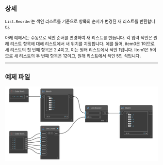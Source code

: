 ## 상세
`List.Reorder`는 색인 리스트를 기준으로 항목의 순서가 변경된 새 리스트를 반환합니다.

아래 예에서는 수동으로 색인 순서를 변경하여 새 리스트를 만듭니다. 각 입력 색인은 원래 리스트 항목에 대해 리스트에서 새 위치를 지정합니다. 예를 들어, item0은 1이므로 새 리스트의 첫 번째 항목은 2.4이고, 이는 원래 리스트에서 색인 1입니다. Item1은 5이므로 새 리스트의 두 번째 항목은 12이고, 원래 리스트에서 색인 5인 식입니다.
___
## 예제 파일

![List.Reorder](./DSCore.List.Reorder_img.jpg)
